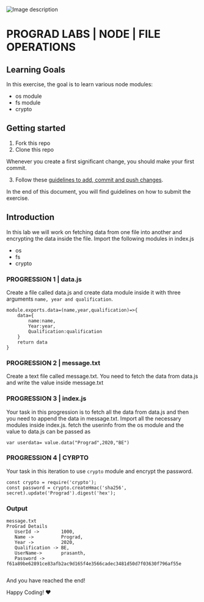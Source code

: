 

![Image description](https://i1.faceprep.in/ProGrad/prograd-logo.png)

# PROGRAD LABS | NODE | FILE OPERATIONS

## Learning Goals

In this exercise, the goal is to learn various node modules:

- os module
- fs module
- crypto

## Getting started

1. Fork this repo
2. Clone this repo

Whenever you create a first significant change, you should make your first commit.

3. Follow these [guidelines to add, commit and push changes](https://github.com/FACEPrep-ProGrad/general-guidelines-labs-project-builders.git).

In the end of this document, you will find guidelines on how to submit the exercise.

## Introduction
In this lab we will work on fetching data from one file into another and encrypting the data inside the file.
Import the following modules in index.js
- os
- fs
- crypto
### PROGRESSION 1 | data.js
Create a file called data.js and create data module inside it with three arguments `name, year and qualification`. 
```
module.exports.data=(name,year,qualification)=>{
    data={
        name:name,
        Year:year,
        Qualification:qualification
    }
    return data
}
```

### PROGRESSION 2 | message.txt
Create a text file called message.txt. You need to fetch the data from data.js and write the value inside message.txt

### PROGRESSION 3 | index.js
Your task in this progression is to fetch all the data from data.js and then you need to append the data in message.txt. Import all the necessary modules inside index.js.
fetch the userinfo from the os module and the value to data.js can be passed as
```
var userdata= value.data("Prograd",2020,"BE")
```

### PROGRESSION 4 | CYRPTO
Your task in this iteration to use `crypto` module and encrypt the password.
```
const crypto = require('crypto');
const password = crypto.createHmac('sha256', secret).update('Prograd').digest('hex');

```

### Output
```
message.txt
ProGrad Details
   UserId ->        1000,
   Name ->          Prograd,
   Year ->          2020,
   Qualification -> BE,
   UserName->       prasanth,
   Password ->      f61a89be62891ce83afb2ac9d165f4e3566cadec3481d50d7f03630f796af55e
   
```

And you have reached the end!

Happy Coding! :heart:
